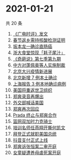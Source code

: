 # 2021-01-21

共 20 条

<!-- BEGIN -->
<!-- 最后更新时间 Thu Jan 21 2021 23:19:30 GMT+0800 (CST) -->

1. [《广电时评》发文](https://www.zhihu.com/search?q=广电封杀郑爽)
2. [春节返乡需持核酸检测证明](https://www.zhihu.com/search?q=春节返乡)
3. [坂本龙一确诊直肠癌](https://www.zhihu.com/search?q=坂本龙一)
4. [浙大食堂惊现「耗子尾汁」](https://www.zhihu.com/search?q=浙大食堂)
5. [《奇葩说》第七季第九期](https://www.zhihu.com/search?q=奇葩说)
6. [中方对蓬佩奥等人实施制裁](https://www.zhihu.com/search?q=制裁蓬佩奥)
7. [北京大兴疫情新进展](https://www.zhihu.com/search?q=大兴疫情)
8. [北京新增 7 例本土确诊](https://www.zhihu.com/search?q=大兴疫情)
9. [上海报告 3 例本地确诊病例](https://www.zhihu.com/search?q=上海新增)
10. [美国将重返世卫组织](https://www.zhihu.com/search?q=美国重返世卫组织)
11. [郑爽录音再爆出](https://www.zhihu.com/search?q=郑爽录音)
12. [外交部喊话美国](https://www.zhihu.com/search?q=德特里克堡)
13. [郑爽再次回应](https://www.zhihu.com/search?q=郑爽回应)
14. [Prada 终止与郑爽合作](https://www.zhihu.com/search?q=prada)
15. [篮网双加时力克骑士](https://www.zhihu.com/search?q=欧文)
16. [培训名师任燕翔开撕何凯文](https://www.zhihu.com/search?q=任燕翔何凯文)
17. [拜登正式就职美国总统](https://www.zhihu.com/search?q=拜登就职美国总统)
18. [抖音支付正式上线](https://www.zhihu.com/search?q=抖音支付)
19. [郑爽诉张恒案二审开庭](https://www.zhihu.com/search?q=郑爽起诉)
20. [女童疑遭养母虐死案开庭](https://www.zhihu.com/search?q=郑仁)

<!-- END -->
